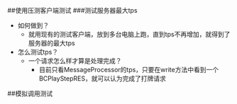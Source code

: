 ##使用压测客户端测试
###测试服务器最大tps
- 如何做到？
    - 就用现有的测试客户端，放到多台电脑上跑，直到tps不再增加，就得到了服务器的最大tps
- 怎么测试tps？
    - 一个请求怎么样才算是处理完成？
        - 目前只看MessageProcessor的tps，只要在write方法中看到一个BCPlayStepRES，就可以认为完成了打牌请求

##模拟调用测试